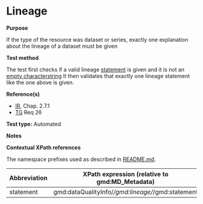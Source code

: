 
# Lineage

**Purpose**	

If the type of the resource was dataset or series, exactly one explanation about the lineage of a dataset must be given

**Test method**	

The test first checks if a valid lineage [statement](#statement) is given and it is not an [empty characterstring](./README.md#emptychar)
It then validates that exactly one lineage statement like the one above is given.

**Reference(s)**	 

* [IR](./README.md#IR), Chap. 2.7.1
* [TG](./README.md#TG) Req 26

**Test type:** Automated

**Notes**

**Contextual XPath references**

The namespace prefixes used as described in [README.md](./README.md#namespaces).

Abbreviation                                   |  XPath expression (relative to gmd:MD_Metadata)
-----------------------------------------------| -------------------------------------------------------------------------
<a name="statement"></a> statement  | gmd:dataQualityInfo/*/gmd:lineage/*/gmd:statement 



